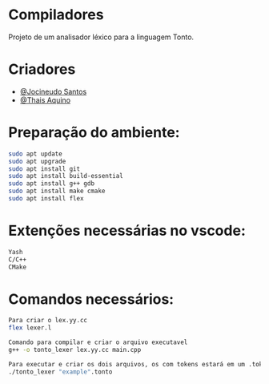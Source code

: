 # Compiladores
Projeto de um analisador léxico para a linguagem Tonto.

# Criadores

- [@Jocineudo Santos](https://www.github.com/JocineudoSantos)
- [@Thais Aquino](https://github.com/ThaisAquin0)

# Preparação do ambiente:
```bash
sudo apt update
sudo apt upgrade 
sudo apt install git
sudo apt install build-essential
sudo apt install g++ gdb
sudo apt install make cmake
sudo apt install flex
```
# Extenções necessárias no vscode:
```bash
Yash
C/C++
CMake
```

# Comandos necessários:
```bash
Para criar o lex.yy.cc
flex lexer.l 

Comando para compilar e criar o arquivo executavel
g++ -o tonto_lexer lex.yy.cc main.cpp

Para executar e criar os dois arquivos, os com tokens estará em um .tok, e a contagem em um .txt
./tonto_lexer "example".tonto
```